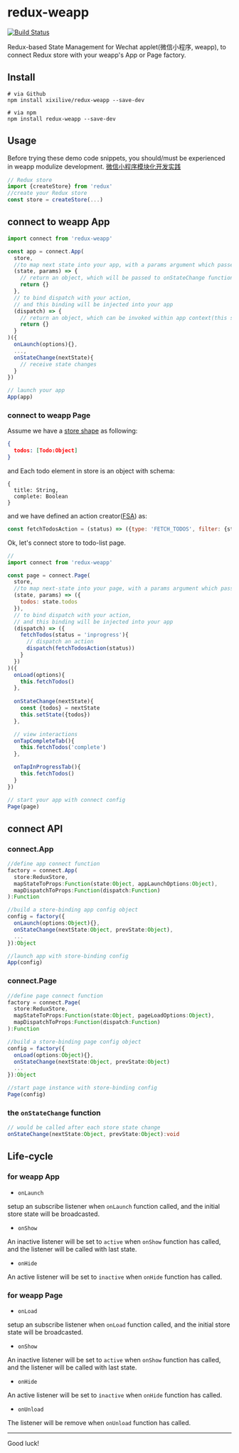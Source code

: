 # redux-weapp

[![Build Status](https://travis-ci.org/xixilive/redux-weapp.svg?branch=master)](https://travis-ci.org/xixilive/redux-weapp)

Redux-based State Management for Wechat applet(微信小程序, weapp), to connect Redux store with your weapp's App or Page factory. 

## Install

```
# via Github
npm install xixilive/redux-weapp --save-dev

# via npm
npm install redux-weapp --save-dev
```

## Usage

Before trying these demo code snippets, you should/must be experienced in weapp modulize development. 
[微信小程序模块化开发实践](https://gist.github.com/xixilive/5bf1cde16f898faff2e652dbd08cf669)

```js
// Redux store
import {createStore} from 'redux'
//create your Redux store
const store = createStore(...)
```

## connect to weapp App

```js
import connect from 'redux-weapp'

const app = connect.App(
  store,
  //to map next state into your app, with a params argument which passed on `App.onLaunch` life-cycle
  (state, params) => {
    // return an object, which will be passed to onStateChange function
    return {}
  },
  // to bind dispatch with your action,
  // and this binding will be injected into your app
  (dispatch) => {
    // return an object, which can be invoked within app context(this scope).
    return {}
  }
)({
  onLaunch(options){},
  ...,
  onStateChange(nextState){
    // receive state changes
  }
})

// launch your app
App(app)
```

### connect to weapp Page

Assume we have a [store shape](https://redux.js.org/basics/store) as following:

```json
{
  todos: [Todo:Object]
}
```

and Each todo element in store is an object with schema:

```
{
  title: String,
  complete: Boolean
}
```

and we have defined an action creator([FSA](https://github.com/redux-utilities/flux-standard-action)) as:

```js
const fetchTodosAction = (status) => ({type: 'FETCH_TODOS', filter: {status}})
```

Ok, let's connect store to todo-list page.

```js
// 
import connect from 'redux-weapp'

const page = connect.Page(
  store,
  //to map next-state into your page, with a params argument which passed on `Page.onLoad` life-cycle
  (state, params) => ({
    todos: state.todos
  }),
  // to bind dispatch with your action,
  // and this binding will be injected into your app
  (dispatch) => ({
    fetchTodos(status = 'inprogress'){
      // dispatch an action
      dispatch(fetchTodosAction(status))
    }
  })
)({
  onLoad(options){
    this.fetchTodos()
  },
  
  onStateChange(nextState){
    const {todos} = nextState
    this.setState({todos})
  },

  // view interactions
  onTapCompleteTab(){
    this.fetchTodos('complete')
  },

  onTapInProgressTab(){
    this.fetchTodos()
  }
})

// start your app with connect config
Page(page)
```

## connect API

### connect.App

```ts
//define app connect function
factory = connect.App(
  store:ReduxStore, 
  mapStateToProps:Function(state:Object, appLaunchOptions:Object), 
  mapDispatchToProps:Function(dispatch:Function)
):Function

//build a store-binding app config object
config = factory({
  onLaunch(options:Object){},
  onStateChange(nextState:Object, prevState:Object),
  ...
}):Object

//launch app with store-binding config
App(config)
```

### connect.Page

```ts
//define page connect function
factory = connect.Page(
  store:ReduxStore, 
  mapStateToProps:Function(state:Object, pageLoadOptions:Object), 
  mapDispatchToProps:Function(dispatch:Function)
):Function

//build a store-binding page config object
config = factory({
  onLoad(options:Object){},
  onStateChange(nextState:Object, prevState:Object)
  ...
}):Object

//start page instance with store-binding config
Page(config)
```

### the `onStateChange` function

```ts
// would be called after each store state change
onStateChange(nextState:Object, prevState:Object):void
```

## Life-cycle

### for weapp App

- `onLaunch`

setup an subscribe listener when `onLaunch` function called, and the initial store state will be broadcasted.

- `onShow`

An inactive listener will be set to `active` when `onShow` function has called, and the listener will be called with last state.

- `onHide`

An active listener will be set to `inactive` when `onHide` function has called.

### for weapp Page

- `onLoad`

setup an subscribe listener when `onLoad` function called, and the initial store state will be broadcasted.

- `onShow`

An inactive listener will be set to `active` when `onShow` function has called, and the listener will be called with last state.

- `onHide`

An active listener will be set to `inactive` when `onHide` function has called.

- `onUnload`

The listener will be remove when `onUnload` function has called.

----

Good luck!